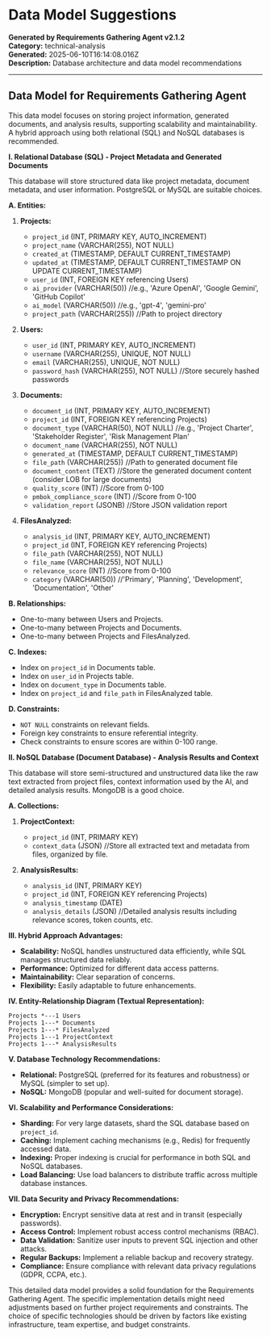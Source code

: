 # Data Model Suggestions

**Generated by Requirements Gathering Agent v2.1.2**  
**Category:** technical-analysis  
**Generated:** 2025-06-10T16:14:08.016Z  
**Description:** Database architecture and data model recommendations

---

## Data Model for Requirements Gathering Agent

This data model focuses on storing project information, generated documents, and analysis results, supporting scalability and maintainability.  A hybrid approach using both relational (SQL) and NoSQL databases is recommended.

**I. Relational Database (SQL) - Project Metadata and Generated Documents**

This database will store structured data like project metadata, document metadata, and user information.  PostgreSQL or MySQL are suitable choices.

**A. Entities:**

1. **Projects:**
    * `project_id` (INT, PRIMARY KEY, AUTO_INCREMENT)
    * `project_name` (VARCHAR(255), NOT NULL)
    * `created_at` (TIMESTAMP, DEFAULT CURRENT_TIMESTAMP)
    * `updated_at` (TIMESTAMP, DEFAULT CURRENT_TIMESTAMP ON UPDATE CURRENT_TIMESTAMP)
    * `user_id` (INT, FOREIGN KEY referencing Users)
    * `ai_provider` (VARCHAR(50))  //e.g., 'Azure OpenAI', 'Google Gemini', 'GitHub Copilot'
    * `ai_model` (VARCHAR(50)) //e.g., 'gpt-4', 'gemini-pro'
    * `project_path` (VARCHAR(255)) //Path to project directory

2. **Users:**
    * `user_id` (INT, PRIMARY KEY, AUTO_INCREMENT)
    * `username` (VARCHAR(255), UNIQUE, NOT NULL)
    * `email` (VARCHAR(255), UNIQUE, NOT NULL)
    * `password_hash` (VARCHAR(255), NOT NULL) //Store securely hashed passwords

3. **Documents:**
    * `document_id` (INT, PRIMARY KEY, AUTO_INCREMENT)
    * `project_id` (INT, FOREIGN KEY referencing Projects)
    * `document_type` (VARCHAR(50), NOT NULL) //e.g., 'Project Charter', 'Stakeholder Register', 'Risk Management Plan'
    * `document_name` (VARCHAR(255), NOT NULL)
    * `generated_at` (TIMESTAMP, DEFAULT CURRENT_TIMESTAMP)
    * `file_path` (VARCHAR(255)) //Path to generated document file
    * `document_content` (TEXT) //Store the generated document content (consider LOB for large documents)
    * `quality_score` (INT) //Score from 0-100
    * `pmbok_compliance_score` (INT) //Score from 0-100
    * `validation_report` (JSONB) //Store JSON validation report

4. **FilesAnalyzed:**
    * `analysis_id` (INT, PRIMARY KEY, AUTO_INCREMENT)
    * `project_id` (INT, FOREIGN KEY referencing Projects)
    * `file_path` (VARCHAR(255), NOT NULL)
    * `file_name` (VARCHAR(255), NOT NULL)
    * `relevance_score` (INT) //Score from 0-100
    * `category` (VARCHAR(50)) //'Primary', 'Planning', 'Development', 'Documentation', 'Other'


**B. Relationships:**

* One-to-many between Users and Projects.
* One-to-many between Projects and Documents.
* One-to-many between Projects and FilesAnalyzed.


**C. Indexes:**

* Index on `project_id` in Documents table.
* Index on `user_id` in Projects table.
* Index on `document_type` in Documents table.
* Index on `project_id` and `file_path` in FilesAnalyzed table.


**D. Constraints:**

* `NOT NULL` constraints on relevant fields.
* Foreign key constraints to ensure referential integrity.
* Check constraints to ensure scores are within 0-100 range.


**II. NoSQL Database (Document Database) -  Analysis Results and Context**

This database will store semi-structured and unstructured data like the raw text extracted from project files, context information used by the AI, and detailed analysis results. MongoDB is a good choice.

**A. Collections:**

1. **ProjectContext:**
    * `project_id` (INT, PRIMARY KEY)
    * `context_data` (JSON) //Store all extracted text and metadata from files, organized by file.

2. **AnalysisResults:**
    * `analysis_id` (INT, PRIMARY KEY)
    * `project_id` (INT, FOREIGN KEY referencing Projects)
    * `analysis_timestamp` (DATE)
    * `analysis_details` (JSON) //Detailed analysis results including relevance scores, token counts, etc.


**III. Hybrid Approach Advantages:**

* **Scalability:** NoSQL handles unstructured data efficiently, while SQL manages structured data reliably.
* **Performance:**  Optimized for different data access patterns.
* **Maintainability:** Clear separation of concerns.
* **Flexibility:** Easily adaptable to future enhancements.


**IV. Entity-Relationship Diagram (Textual Representation):**

```
Projects *---1 Users
Projects 1---* Documents
Projects 1---* FilesAnalyzed
Projects 1---1 ProjectContext
Projects 1---* AnalysisResults
```


**V. Database Technology Recommendations:**

* **Relational:** PostgreSQL (preferred for its features and robustness) or MySQL (simpler to set up).
* **NoSQL:** MongoDB (popular and well-suited for document storage).


**VI. Scalability and Performance Considerations:**

* **Sharding:** For very large datasets, shard the SQL database based on `project_id`.
* **Caching:** Implement caching mechanisms (e.g., Redis) for frequently accessed data.
* **Indexing:**  Proper indexing is crucial for performance in both SQL and NoSQL databases.
* **Load Balancing:** Use load balancers to distribute traffic across multiple database instances.


**VII. Data Security and Privacy Recommendations:**

* **Encryption:** Encrypt sensitive data at rest and in transit (especially passwords).
* **Access Control:** Implement robust access control mechanisms (RBAC).
* **Data Validation:**  Sanitize user inputs to prevent SQL injection and other attacks.
* **Regular Backups:**  Implement a reliable backup and recovery strategy.
* **Compliance:**  Ensure compliance with relevant data privacy regulations (GDPR, CCPA, etc.).


This detailed data model provides a solid foundation for the Requirements Gathering Agent. The specific implementation details might need adjustments based on further project requirements and constraints.  The choice of specific technologies should be driven by factors like existing infrastructure, team expertise, and budget constraints.
